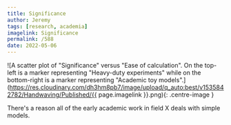 ```yaml
---
title: Significance
author: Jeremy
tags: [research, academia]
imagelink: Significance
permalink: /588
date: 2022-05-06
---
```


![A scatter plot of "Significance" versus "Ease of calculation". On the top-left is a marker representing "Heavy-duty experiments" while on the bottom-right is a marker representing "Academic toy models".](https://res.cloudinary.com/dh3hm8pb7/image/upload/q_auto:best/v1535842782/Handwaving/Published/{{ page.imagelink }}.png){: .centre-image }

There's a reason all of the early academic work in field X deals with simple models.

